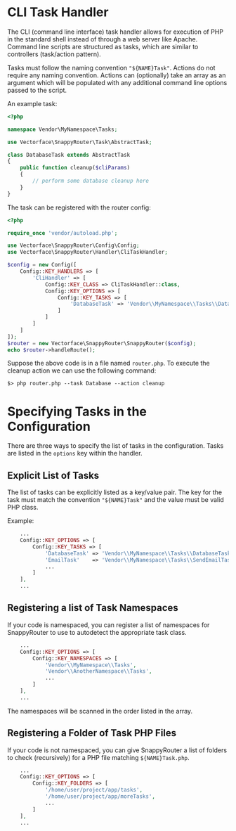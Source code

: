 # CLI Task Handler

The CLI (command line interface) task handler allows for execution of PHP in the
standard shell instead of through a web server like Apache. Command line scripts
are structured as tasks, which are similar to controllers (task/action pattern).

Tasks must follow the naming convention `"${NAME}Task"`. Actions do not require
any naming convention. Actions can (optionally) take an array as an argument
which will be populated with any additional command line options passed to the
script.

An example task:

```php
<?php

namespace Vendor\MyNamespace\Tasks;

use Vectorface\SnappyRouter\Task\AbstractTask;

class DatabaseTask extends AbstractTask
{
    public function cleanup($cliParams)
    {
        // perform some database cleanup here
    }
}
```

The task can be registered with the router config:

```php
<?php

require_once 'vendor/autoload.php';

use Vectorface\SnappyRouter\Config\Config;
use Vectorface\SnappyRouter\Handler\CliTaskHandler;

$config = new Config([
    Config::KEY_HANDLERS => [
        'CliHandler' => [
            Config::KEY_CLASS => CliTaskHandler::class,
            Config::KEY_OPTIONS => [
                Config::KEY_TASKS => [
                    'DatabaseTask' => 'Vendor\\MyNamespace\\Tasks\\DatabaseTask'
                ]
            ]
        ]
    ]
]);
$router = new Vectorface\SnappyRouter\SnappyRouter($config);
echo $router->handleRoute();
```

Suppose the above code is in a file named `router.php`. To execute the cleanup
action we can use the following command:

```shell
$> php router.php --task Database --action cleanup
```

# Specifying Tasks in the Configuration

There are three ways to specify the list of tasks in the configuration. Tasks
are listed in the `options` key within the handler.

## Explicit List of Tasks

The list of tasks can be explicitly listed as a key/value pair. The key for the
task must match the convention `"${NAME}Task"` and the value must be valid
PHP class.

Example:

```php
    ...
    Config::KEY_OPTIONS => [
        Config::KEY_TASKS => [
            'DatabaseTask' => 'Vendor\\MyNamespace\\Tasks\\DatabaseTask',
            'EmailTask'    => 'Vendor\\MyNamespace\\Tasks\\SendEmailTask',
            ...
        ]
    ],
    ...
```

## Registering a list of Task Namespaces

If your code is namespaced, you can register a list of namespaces for
SnappyRouter to use to autodetect the appropriate task class.

```php
    ...
    Config::KEY_OPTIONS => [
        Config::KEY_NAMESPACES => [
            'Vendor\\MyNamespace\\Tasks',
            'Vendor\\AnotherNamespace\\Tasks',
            ...
        ]
    ],
    ...
```

The namespaces will be scanned in the order listed in the array.

## Registering a Folder of Task PHP Files

If your code is not namespaced, you can give SnappyRouter a list of folders
to check (recursively) for a PHP file matching `${NAME}Task.php`.

```php
    ...
    Config::KEY_OPTIONS => [
        Config::KEY_FOLDERS => [
            '/home/user/project/app/tasks',
            '/home/user/project/app/moreTasks',
            ...
        ]
    ],
    ...
```
